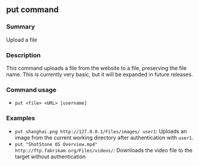 ## put command

### Summary

Upload a file

### Description

This command uploads a file from the website to a file, preserving the file name. This is currently very basic, but it will be expanded in future releases.

### Command usage

* `put <file> <URL> [username]`

### Examples

* `put shanghai.png http://127.0.0.1/Files/images/ user1`: Uploads an image from the current working directory after authentication with `user1`.
* `put "ShotStone OS Overview.mp4" http://ftp.fabrikam.org/Files/videos/`: Downloads the video file to the target without authentication